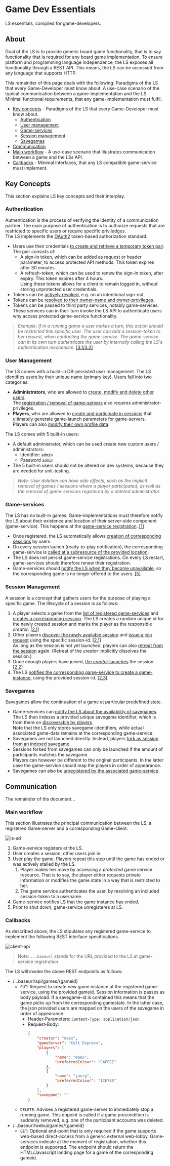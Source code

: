 # Game Dev Essentials

LS essentials, compiled for game-developers.

## About

Goal of the LS is to provide generic board game functionality, that is to say functionality that is required for any board game implementation. To ensure platform and programming language independence, the LS exposes all functionality through a REST API. This means, the LS can be accessed from any language that supports HTTP.

This remainder of this page deals with the following: Paradigms of the LS that every Game-Developer must know about. A use-case scenario of the typical communication between a game-implementation and the LS. Minimal functional requirements, that any game-implementation must fulfil.

 * [Key concepts](#key-concepts) - Paradigms of the LS that every Game-Developer must know about.
   * [Authentication](#authentication)
   * [User management](#user-management)
   * [Game-services](#game-services)
   * [Session management](#session-management)
   * [Savegames](#savegames)
 * [Communication](#communication)
 * [Main workflow](#main-workflow) - A use-case scenario that illustrates communication between a game and the LSs API.
 * [Callbacks](#callbacks) - Minimal interfaces, that any LS compatible game-service must implement.

## Key Concepts

This section explains LS key concepts and their interplay.

### Authentication

Authentication is the process of verifying the identity of a communication partner. The main purpose of authentication is to authorize requests that are restricted to specific users or require specific priviledges.  
The LS implements the [OAuth2](https://oauth.net/2/) token-based authorization standard.  

 * Users use their credentials [to create and retrieve a temporary token pair](api.md#user-content-authentication). The pair consists of:
    * A sign-in token, which can be added as request or header parameter, to access protected API methods. This token expires after 30 minutes.
    * A refresh-token, which can be used to renew the sign-in token, after expiry. This token expires after 4 hours.  
    Using these tokens allows for a client to remain logged in, without storing unprotected user credentials.
 * Tokens can be [actively revoked](api.md#user-content-authentication), e.g. on an intentional sign-out.
 * Tokens can be [resolved to their owner-name and owner-provileges](api.md#user-content-authentication).
 * Tokens can be passed to third party services, notably game-services. These services can in their turn invoke the LS API to authenticate users why access protected game-service functionality.

  > *Example: If in a running game a user makes a turn, this action should be restricted this specific user. The user can add a session-token to her request, when contacting the game-service. The game-service can in its own turn authenticate the user by internally calling the LS's authentication mechanism.* [[3.1/3.2]](#main-workflow)

### User Management

The LS comes with a build-in DB-persisted user management. The LS identifies users by their unique name (primary key). Users fall into two categories:
 * **Administrators**, who are allowed to [create, modify and delete other users](api.md#user-content-users).  
 The [registration / removal of game-servers](api.md#user-content-game-services) also requires administrator-privileges.
 * **Players**, who are allowed to [create and participate in sessions](api.md#user-content-sessions) that ultimately generate game-launch parameters for game-servers.  
 Players can also [modify their own profile data](api.md#user-content-users).

The LS comes with 5 built-in users:
 * A default administrator, which can be used create new custom users / administrators:
   * Identifier: ```admin```
   * Password ```admin```
 * The 5 built-in users should not be altered on dev systems, because they are needed for unit-testing.
 
  > *Note: User deletion can have side effects, such as the implicit removal of games / sessions where a player participated, as well as the removal of game-services registered by a deleted administrator.* 

### Game-services

The LS has no built-in games. Game-implementations must therefore notify the LS about their existence and location of their server-side component (game-service). This happens at the [game-service registration](api.md#user-content-game-services). [[1]](#main-workflow)
 * Once registered, the LS automatically allows [creation of corresponding sessions](api.md#user-content-sessions) by users.
 * On every session launch (ready-to-play notification), the corresponding game-service is [called at a subresource of the provided location](#callbacks).
 * The LS does not persist game-service registrations. On every LS restart, game-services should therefore renew their registration.  
 * Game-services should [notify the LS when they become unavailable](api.md#user-content-game-services), so the corresponding game is no longer offered to the users. [[5]](#main-workflow)

### Session Management

A session is a concept that gathers users for the purpose of playing a specific game. The lifecycle of a session is as follows:

 1. A player selects a game from the [list of registered game-services](api.md#user-content-game-services) and [creates a corresponding session](api.md#user-content-sessions). The LS creates a random unique id for the newly created session and marks the player as the responsible *creator*. [[2.1]](#main-workflow)
 2. Other players [discover the newly available session](api.md#user-content-sessions) and [issue a join request](api.md#user-content-game-services) using the specific session-id. [[2.1]](#main-workflow)  
 As long as the session is not yet launched, players can also [retreat from the session](api.md#user-content-sessions) again. (Retreat of the *creator* implicitly dissolves the session.)
 3. Once enough players have joined, [the *creator* launches](api.md#user-content-sessions) the session. [[2.2]](#main-workflow)
 4. The LS [notifies the corresponding game-service to create a game-instance](#callbacks), using the provided session-id. [[2.3]](#main-workflow)
 
### Savegames

Savegames allow the continuation of a game at particular predefined state.

 * Game-services can [notify the LS about the availability of savegames](api.md#user-content-savegames). The LS then indexes a provided unique savegame identifier, which is from there on [discoverable by players](api.md#user-content-savegames).  
Note that the LS only stores savegame-identifiers, while actual associated game-data remains at the corresponding game-service.
 * Savegames are not launched directly. Instead, players [fork as session from an indexed savegame](api.md#user-content-sessions).
 * Sessions forked from savegames can only be launched if the amount of participants matches the savegame.  
 Players can however be different to the original participants. In the latter case the game-service should map the players in order of appearance.
 * Savegames can also be [unregistered by the associated game-service](api.md#user-content-savegames).

## Communication

The remainder of ths document...

### Main workflow

This section illustrates the principal communication between the LS, a registered Game-server and a corresponding Game-client.

![ls-sd](images/ls-sd.png)

1. Game-service registers at the LS.
2. User creates a session, other users join in.
3. User play the game. Players repeat this step until the game has ended or was actively stalled by the LS.
   1. Player makes her move by accessing a *protected* game service resource. That is to say, the player either requests private information or modifies the game state in a way that is restricted to her.
   2. The  game service authenticates the user, by resolving an included session-token to a username.
4. Game-service notifies LS that the game instance has ended.
5. Prior to shut down, game-service unregisteres at LS. 

### Callbacks

As described above, the LS stipulates any registered game-service to implement the following REST interface specifications.

![client-api](images/client-api.png)

 > Note: ```...baseurl``` stands for the URL provided to the LS at game-service registration.

The LS will invoke the above REST endpoints as follows:

 * /...baseurl/api/games/{gameid}
   * ```PUT```: Request to create new game instance at the registered game-service, using the provided gameid. Session information is passes as body payload. If a savegame-id is contained this means that the game picks up from the corresponding gamestate. In the latter case, the json provided users are mapped on the users of the savegame in order of appearance.
     * Header-Parameters: ```Content-Type: application/json```
     * Request-Body:  
        ```json
        {
            "creator": "maex",
            "gameServer": "Colt Express",
            "players": [
                {
                    "name": "maex",
                    "preferredColour": "CAFFEE"
                },
                {
                    "name": "joerg",
                    "preferredColour": "1CE7EA"
                }
            ],
            "savegame": ""
        }
        ```
   * ```DELETE```: Advises a registered game-server to immediately stop a running game. This enpoint is called if a game precondition is suddenly removed, e.g. one of the participant accounts was deleted.
 * /...baseurl/webui/games/{gameid}
   * ```GET```: Optional end-point that is only required if the game supports web-based direct-access from a generic external web-lobby. Game-services indicate at the moment of registration, whether this endpoint is supported. The endpoint should return the HTML/Javascript landing page for a game of the corresponding gameid.
